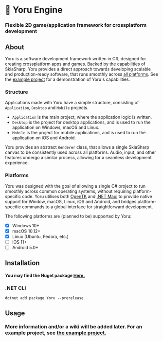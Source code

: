 # 🌙 Yoru Engine

### Flexible 2D game/application framework for crossplatform development

## About

Yoru is a software development framework written in C#, designed for creating crossplatform apps and games. Backed by the capabilities of SkiaSharp, Yoru provides a direct approach towards developing scalable and production-ready software, that runs smoothly across [all platforms](#platforms). See the [example project](Yoru.Example/Program.cs) for a demonstration of Yoru's capabilities.

### Structure

Applications made with Yoru have a simple structure, consisting of `Application`, `Desktop` and `Mobile` projects.

- `Application` is the main project, where the application logic is written.
- `Desktop` is the project for desktop applications, and is used to run the application on Windows, macOS and Linux.
- `Mobile` is the project for mobile applications, and is used to run the application on iOS and Android.

Yoru provides an abstract `Renderer` class, that allows a single SkiaSharp canvas to be consistently used across all platforms. Audio, input, and other features undergo a similar process, allowing for a seamless development experience.

### Platforms

Yoru was designed with the goal of allowing a single C# project to run smoothly across common operating systems, without requiring platform-specific code. Yoru utilises both [OpenTK](https://opentk.net/) and [.NET Maui](https://dotnet.microsoft.com/en-us/apps/maui) to provide native support for Window, macOS, Linux, iOS and Android, and bridges platform-specific commands to a global interface for straightforward development.

The following platforms are (planned to be) supported by Yoru:

- [x] Windows 10+
- [x] macOS 10.12+
- [x] Linux (Ubuntu, Fedora, etc.)
- [ ] iOS 11+
- [ ] Android 5.0+

## Installation

#### You may find the Nuget package [Here.](https://www.nuget.org/packages/Yoru)

### .NET CLI

`dotnet add package Yoru --prerelease`

## Usage

### More information and/or a wiki will be added later. For an example project, see [the example project.](Yoru.Example/Program.cs)
